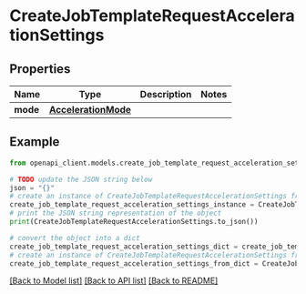 # CreateJobTemplateRequestAccelerationSettings


## Properties

Name | Type | Description | Notes
------------ | ------------- | ------------- | -------------
**mode** | [**AccelerationMode**](AccelerationMode.md) |  | 

## Example

```python
from openapi_client.models.create_job_template_request_acceleration_settings import CreateJobTemplateRequestAccelerationSettings

# TODO update the JSON string below
json = "{}"
# create an instance of CreateJobTemplateRequestAccelerationSettings from a JSON string
create_job_template_request_acceleration_settings_instance = CreateJobTemplateRequestAccelerationSettings.from_json(json)
# print the JSON string representation of the object
print(CreateJobTemplateRequestAccelerationSettings.to_json())

# convert the object into a dict
create_job_template_request_acceleration_settings_dict = create_job_template_request_acceleration_settings_instance.to_dict()
# create an instance of CreateJobTemplateRequestAccelerationSettings from a dict
create_job_template_request_acceleration_settings_from_dict = CreateJobTemplateRequestAccelerationSettings.from_dict(create_job_template_request_acceleration_settings_dict)
```
[[Back to Model list]](../README.md#documentation-for-models) [[Back to API list]](../README.md#documentation-for-api-endpoints) [[Back to README]](../README.md)



